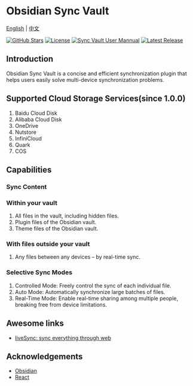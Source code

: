 # Obsidian Sync Vault
[English]() | [中文](https://sync-vault.com)

[![GitHub Stars](https://img.shields.io/github/stars/abcamus/obsidian-sync-vault?style=social)](https://github.com/abcamus/obsidian-sync-vault)
[![License](https://img.shields.io/badge/license-AGPL3.0-green?style=flat-square)](LICENSE)
[![Sync Vault User Mannual](https://img.shields.io/badge/Obsidian-Plugin-purple?style=flat-square&logo=obsidian)](https://sync-vault.com/sync-vault)
[![Latest Release](https://img.shields.io/github/v/release/abcamus/obsidian-sync-vault?include_prereleases&style=flat-square)](https://github.com/abcamus/obsidian-sync-vault/releases)

## Introduction
Obsidian Sync Vault is a concise and efficient synchronization plugin that helps users easily solve multi-device synchronization problems.

## Supported Cloud Storage Services(since 1.0.0)
1. Baidu Cloud Disk
2. Alibaba Cloud Disk
3. OneDrive
4. Nutstore
5. InfiniCloud
6. Quark
7. COS

## Capabilities

### Sync Content

### Within your vault
1. All files in the vault, including hidden files.
2. Plugin files of the Obsidian vault.
3. Theme files of the Obsidian vault.

### With files outside your vault
1. Any files between any devices – by real-time sync.

### Selective Sync Modes
1. Controlled Mode: Freely control the sync of each individual file.
2. Auto Mode: Automatically synchronize large batches of files.
3. Real-Time Mode: Enable real-time sharing among multiple people, breaking free from device limitations.

## Awesome links
- [liveSync: sync everything through web](demo.sync-vault.com)

## Acknowledgements
- [Obsidian](https://obsidian.md/)
- [React](https://react.dev/)
